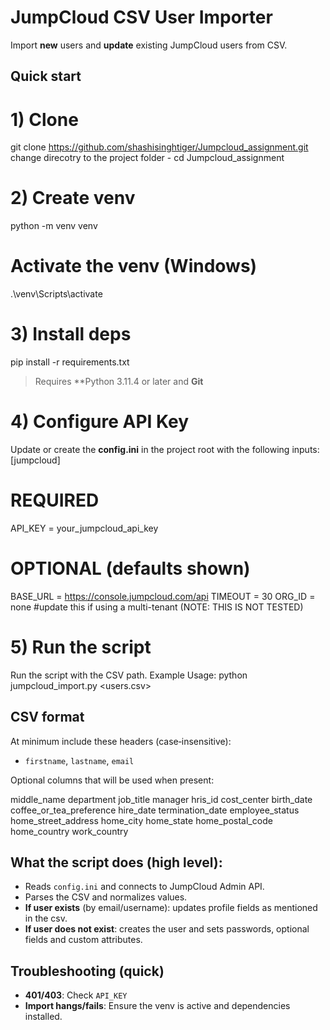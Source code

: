 # JumpCloud CSV User Importer
Import **new** users and **update** existing JumpCloud users from CSV.

## Quick start

# 1) Clone
git clone https://github.com/shashisinghtiger/Jumpcloud_assignment.git
change direcotry to the project folder - cd Jumpcloud_assignment

# 2) Create venv
python -m venv venv

# Activate the venv (Windows)
.\venv\Scripts\activate 

# 3) Install deps 
pip install -r requirements.txt

> Requires **Python 3.11.4 or later and **Git**

# 4) Configure API Key
Update or create the **config.ini** in the project root with the following inputs:
[jumpcloud]
# REQUIRED
API_KEY = your_jumpcloud_api_key
# OPTIONAL (defaults shown)
BASE_URL = https://console.jumpcloud.com/api
TIMEOUT = 30
ORG_ID = none #update this if using a multi-tenant (NOTE: THIS IS NOT TESTED)

# 5) Run the script
Run the script with the CSV path. Example Usage:
python jumpcloud_import.py <users.csv>


## CSV format

At minimum include these headers (case‑insensitive):

- `firstname`, `lastname`, `email`

Optional columns that will be used when present: 

middle_name
department
job_title
manager
hris_id
cost_center
birth_date
coffee_or_tea_preference
hire_date
termination_date
employee_status
home_street_address
home_city
home_state
home_postal_code
home_country
work_country


## What the script does (high level):
- Reads `config.ini` and connects to JumpCloud Admin API.
- Parses the CSV and normalizes values.
- **If user exists** (by email/username): updates profile fields as mentioned in the csv.
- **If user does not exist**: creates the user and sets passwords, optional fields and custom attributes.


## Troubleshooting (quick)
- **401/403**: Check `API_KEY` 
- **Import hangs/fails**: Ensure the venv is active and dependencies installed.
